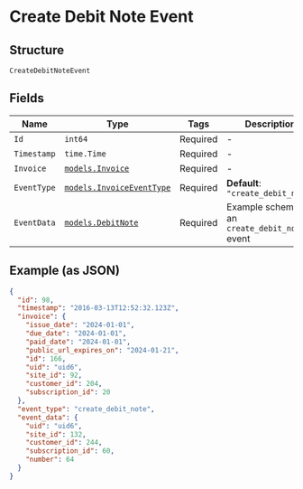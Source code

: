 
# Create Debit Note Event

## Structure

`CreateDebitNoteEvent`

## Fields

| Name | Type | Tags | Description |
|  --- | --- | --- | --- |
| `Id` | `int64` | Required | - |
| `Timestamp` | `time.Time` | Required | - |
| `Invoice` | [`models.Invoice`](../../doc/models/invoice.md) | Required | - |
| `EventType` | [`models.InvoiceEventType`](../../doc/models/invoice-event-type.md) | Required | **Default**: `"create_debit_note"` |
| `EventData` | [`models.DebitNote`](../../doc/models/debit-note.md) | Required | Example schema for an `create_debit_note` event |

## Example (as JSON)

```json
{
  "id": 98,
  "timestamp": "2016-03-13T12:52:32.123Z",
  "invoice": {
    "issue_date": "2024-01-01",
    "due_date": "2024-01-01",
    "paid_date": "2024-01-01",
    "public_url_expires_on": "2024-01-21",
    "id": 166,
    "uid": "uid6",
    "site_id": 92,
    "customer_id": 204,
    "subscription_id": 20
  },
  "event_type": "create_debit_note",
  "event_data": {
    "uid": "uid6",
    "site_id": 132,
    "customer_id": 244,
    "subscription_id": 60,
    "number": 64
  }
}
```

